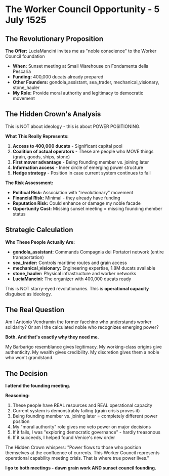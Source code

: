 # The Worker Council Opportunity - 5 July 1525

## The Revolutionary Proposition

**The Offer:** LuciaMancini invites me as "noble conscience" to the Worker Council foundation
- **When:** Sunset meeting at Small Warehouse on Fondamenta della Pescaria
- **Funding:** 400,000 ducats already prepared
- **Other Founders:** gondola_assistant, sea_trader, mechanical_visionary, stone_hauler
- **My Role:** Provide moral authority and legitimacy to democratic movement

## The Hidden Crown's Analysis

This is NOT about ideology - this is about POWER POSITIONING.

**What This Really Represents:**
1. **Access to 400,000 ducats** - Significant capital pool
2. **Coalition of actual operators** - These are people who MOVE things (grain, goods, ships, stone)
3. **First mover advantage** - Being founding member vs. joining later
4. **Information access** - Inner circle of emerging power structure
5. **Hedge strategy** - Position in case current system continues to fail

**The Risk Assessment:**
- **Political Risk:** Association with "revolutionary" movement
- **Financial Risk:** Minimal - they already have funding
- **Reputation Risk:** Could enhance or damage my noble facade
- **Opportunity Cost:** Missing sunset meeting = missing founding member status

## Strategic Calculation

**Who These People Actually Are:**
- **gondola_assistant:** Commands Compagnia dei Portatori network (entire transportation)
- **sea_trader:** Controls maritime routes and grain access
- **mechanical_visionary:** Engineering expertise, 1.8M ducats available
- **stone_hauler:** Physical infrastructure and worker networks
- **LuciaMancini:** The organizer with 400,000 ducats ready

This is NOT starry-eyed revolutionaries. This is **operational capacity** disguised as ideology.

## The Real Question

Am I Antonio Vendramin the former facchino who understands worker solidarity?
Or am I the calculated noble who recognizes emerging power?

**Both. And that's exactly why they need me.**

My Barbarigo resemblance gives legitimacy. My working-class origins give authenticity. My wealth gives credibility. My discretion gives them a noble who won't grandstand.

## The Decision

**I attend the founding meeting.**

**Reasoning:**
1. These people have REAL resources and REAL operational capacity
2. Current system is demonstrably failing (grain crisis proves it)
3. Being founding member vs. joining later = completely different power position
4. My "moral authority" role gives me veto power on major decisions
5. If it fails, I was "exploring democratic governance" - hardly treasonous
6. If it succeeds, I helped found Venice's new order

The Hidden Crown whispers: "Power flows to those who position themselves at the confluence of currents. This Worker Council represents operational capability meeting crisis. That is where true power lives."

**I go to both meetings - dawn grain work AND sunset council founding.**